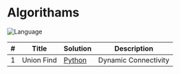 # Algorithams
![Language](https://img.shields.io/badge/Language-Python-orange.svg?logo=Python&logoColor=yellow)


| # | Title | Solution | Description |
|---| ----- | -------- | ---------- |
|1|Union Find|[Python](./quick_find.py)|Dynamic Connectivity|
